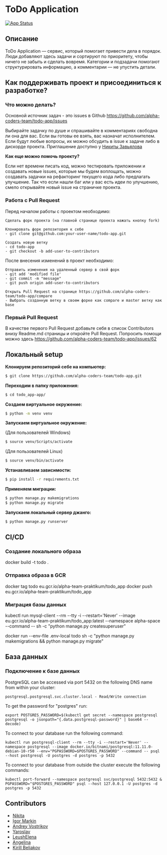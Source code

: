 # ToDo Application

[![App Status](https://argo.alpha-coders.team/api/badge?name=todo&revision=true)](https://argo.alpha-coders.team/applications/todo)
## Описание
ToDo Application — сервис, который помогает привести дела в порядок. Люди добавляют здесь задачи и сортируют по приоритету, чтобы ничего не забыть и сделать вовремя. Категории и подзадачи помогают структурировать информацию, а комментарии — не упустить детали.

## Как поддерживать проект и присоединиться к разработке?

### Что можно делать?

Основной источник задач - это issues в Github https://github.com/alpha-coders-team/todo-app/issues

Выбирайте задачку по душе и спрашивайте в комментариях свободна ли она для вас. Если вы готовы ее взять, вас назначат исполнителем. Если будут любые вопросы, их можно обсудить в issue к задаче либо в дискорде проекта. Приглашение доступно у [Никиты Завьялова](https://github.com/gaikanomer9)

**Как еще можно помочь проекту?**

Если нет времени писать код, можно тестировать приложении и создавать новые issues, которые мы будем воплощать, можно создавать задачки на рефакторинг текущего кода либо предлагать улучшение. Так что если нашли баг или у вас есть идеи по улучшению, смело открывайте новый issue на страничке проекта.
### Работа с Pull Request

Перед началом работы с проектом необходимо:

    Сделать форк проекта (на главной странице проекта нажать кнопку fork)

    Клонировать форк репозитория к себе
    - git clone git@github.com:your-user-name/todo-app.git

    Создать новую ветку
    - cd todo-app
    - git checkout -b add-user-to-contributors


После внесения изменений в проект необходимо:

    Отправить изменения на удаленный сервер в свой форк
    - git add 'modified file'
    - git commit -m "message"
    - git push origin add-user-to-contributors

    Открыть Pull Request на странице https://github.com/alpha-coders-team/todo-app/compare
    - Выбрать созданную ветку в своем форке как compare и master ветку как base

### Первый Pull Request

В качестве первого Pull Request добавьте себя в список Contributors внизу Readme.md страницы и откройте Pull Request. Попросить помощи можно здесь https://github.com/alpha-coders-team/todo-app/issues/62
## Локальный setup
**Клонируем репозиторий себе на компьютер:**
```bash
$ git clone https://github.com/alpha-coders-team/todo-app.git
```

**Переходим в папку приложения:**
```bash
$ cd todo_app-app/
```

**Создаем виртуальное окружение:**
```bash
$ python -m venv venv
```

**Запускаем виртуальное окружение:**

(Для пользователей Windows)
```bash
$ source venv/Scripts/activate
```
(Для пользователей Linux)
```bash
$ source venv/bin/activate
```

**Устанавливаем зависимости:**
```bash
$ pip install -r requirements.txt
```

**Применяем миграции:**
```bash
$ python manage.py makemigrations
$ python manage.py migrate
```

**Запускаем локальный сервер джанго:**
```bash
$ python manage.py runserver
```


## CI/CD

### Создание локального образа

docker build -t todo .
### Отправка образа в GCR
docker tag todo eu.gcr.io/alpha-team-praktikum/todo_app
docker push eu.gcr.io/alpha-team-praktikum/todo_app

### Миграция базы данных
kubectl run mysql-client --rm --tty -i --restart='Never' --image  eu.gcr.io/alpha-team-praktikum/todo_app:latest --namespace alpha-space --command -- sh -c "python manage.py createsuperuser"

docker run --env-file .env-local todo sh -c "python manage.py makemigrations && python manage.py migrate"

## База данных

### Подключение к базе данных

PostgreSQL can be accessed via port 5432 on the following DNS name from within your cluster:

    postgresql.postgresql.svc.cluster.local - Read/Write connection

To get the password for "postgres" run:

    export POSTGRES_PASSWORD=$(kubectl get secret --namespace postgresql postgresql -o jsonpath="{.data.postgresql-password}" | base64 --decode)

To connect to your database run the following command:

    kubectl run postgresql-client --rm --tty -i --restart='Never' --namespace postgresql --image docker.io/bitnami/postgresql:11.11.0-debian-10-r50 --env="PGPASSWORD=$POSTGRES_PASSWORD" --command -- psql --host postgresql -U postgres -d postgres -p 5432

To connect to your database from outside the cluster execute the following commands:

    kubectl port-forward --namespace postgresql svc/postgresql 5432:5432 &
    PGPASSWORD="$POSTGRES_PASSWORD" psql --host 127.0.0.1 -U postgres -d postgres -p 5432

## Contributors
- [Nikita](https://github.com/gaikanomer9)
- [Igor Markin](https://github.com/igor-markin)
- [Andrey Vostrikov](https://github.com/vavsar)
- [Yaroslav](https://github.com/zzstop)
- [LeushElena](https://github.com/LeushElena)
- [Angelina](https://github.com/myagkova)
- [Kirill Beliakov](https://github.com/blkvk)
